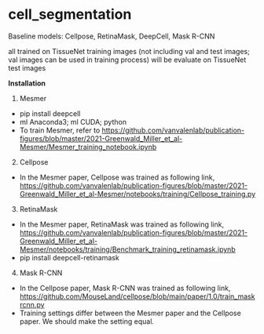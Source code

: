 # cell_segmentation

Baseline models: Cellpose, RetinaMask, DeepCell, Mask R-CNN

all trained on TissueNet training images (not including val and test images; val images can be used in training process) 
will be evaluate on TissueNet test images



**Installation**

1. Mesmer
- pip install deepcell
- ml Anaconda3; ml CUDA; python 
- To train Mesmer, refer to https://github.com/vanvalenlab/publication-figures/blob/master/2021-Greenwald_Miller_et_al-Mesmer/Mesmer_training_notebook.ipynb

2. Cellpose
- In the Mesmer paper, Cellpose was trained as following link, https://github.com/vanvalenlab/publication-figures/blob/master/2021-Greenwald_Miller_et_al-Mesmer/notebooks/training/Cellpose_training.py

3. RetinaMask
- In the Mesmer paper, RetinaMask was trained as following link, https://github.com/vanvalenlab/publication-figures/blob/master/2021-Greenwald_Miller_et_al-Mesmer/notebooks/training/Benchmark_training_retinamask.ipynb
- pip install deepcell-retinamask

4. Mask R-CNN
- In the Cellpose paper, Mask R-CNN was trained as following link, https://github.com/MouseLand/cellpose/blob/main/paper/1.0/train_maskrcnn.py
- Training settings differ between the Mesmer paper and the Cellpose paper. We should make the setting equal.
